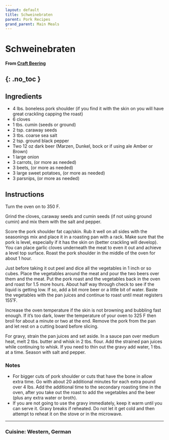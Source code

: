```yaml
---
layout: default
title: Schweinebraten
parent: Pork Recipes
grand_parent: Main Meals
---
```


# Schweinebraten

#### From <a href="https://www.craftbeering.com/boneless-pork-shoulder-roast-schweinebraten/" target="_blank">Craft Beering</a>
{: .no_toc }
---

## Ingredients
<ul>
	<li>4 lbs. boneless pork shoulder (if you find it with the skin on you will have great crackling capping the roast)</li>
	<li>6 cloves </li>
	<li>1 tbs. cumin (seeds or ground)</li>
	<li>2 tsp. caraway seeds</li>
	<li>3 tbs. coarse sea salt</li>
	<li>2 tsp. ground black pepper</li>
	<li>Two 12 oz dark beer (Marzen, Dunkel, bock or if using ale Amber or Brown)</li>
	<li>1 large onion</li>
	<li>3 carrots, (or more as needed)</li>
	<li>3 beets, (or more as needed)</li>
	<li>3 large sweet potatoes, (or more as needed)</li>
	<li>3 parsnips, (or more as needed)</li>
</ul>

## Instructions
Turn the oven on to 350 F. 

Grind the cloves, caraway seeds and cumin seeds (if not using ground cumin) and mix them with the salt and pepper. 

Score the pork shoulder fat cap/skin. Rub it well on all sides with the seasonings mix and place it in a roasting pan with a rack. Make sure that the pork is level, especially if it has the skin on (better crackling will develop). You can place garlic cloves underneath the meat to even it out and achieve a level top surface. Roast the pork shoulder in the middle of the oven for about 1 hour.

Just before taking it out peel and dice all the vegetables in 1 inch or so cubes. Place the vegetables around the meat and pour the two beers over them and the meat. Put the pork roast and the vegetables back in the oven and roast for 1.5 more hours. About half way through check to see if the liquid is getting low. If so, add a bit more beer or a little bit of water. Baste the vegetables with the pan juices and continue to roast until meat registers 155˚F.

Increase the oven temperature if the skin is not browning and bubbling fast enough. If it’s too dark, lower the temperature of your oven to 325 F then broil for about a minute or two at the end. Remove the pork from the pan and let rest on a cutting board before slicing.

For gravy, strain the pan juices and set aside. In a sauce pan over medium heat, melt 2 tbs. butter and whisk in 2 tbs. flour. Add the strained pan juices while continuing to whisk. If you need to thin out the gravy add water, 1 tbs. at a time. Season with salt and pepper.

### Notes
<ul>
	<li>For bigger cuts of pork shoulder or cuts that have the bone in allow extra time. Go with about 20 additional minutes for each extra pound over 4 lbs. Add the additional time to the secondary roasting time in the oven, after you take out the roast to add the vegetables and the beer (plus any extra water or broth). </li>
	<li>If you are not going to use the gravy immediately, keep it warm until you can serve it. Gravy breaks if reheated. Do not let it get cold and then attempt to reheat it on the stove or in the microwave.</li>
</ul>


--- 

### Cuisine: Western, German